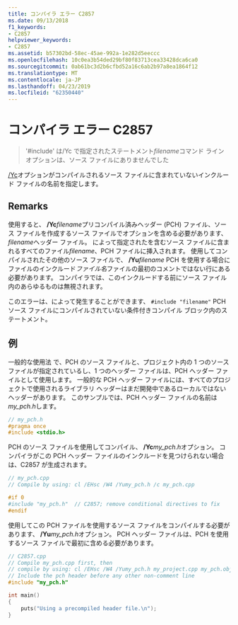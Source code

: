 ```yaml
---
title: コンパイラ エラー C2857
ms.date: 09/13/2018
f1_keywords:
- C2857
helpviewer_keywords:
- C2857
ms.assetid: b57302bd-58ec-45ae-992a-1e282d5eeccc
ms.openlocfilehash: 10c0ea3b54ded29bf80f83713cea33428dca6ca0
ms.sourcegitcommit: 0ab61bc3d2b6cfbd52a16c6ab2b97a8ea1864f12
ms.translationtype: MT
ms.contentlocale: ja-JP
ms.lasthandoff: 04/23/2019
ms.locfileid: "62350440"
---
```

# <a name="compiler-error-c2857"></a>コンパイラ エラー C2857

> '#include' は/Yc で指定されたステートメント*filename*コマンド ライン オプションは、ソース ファイルにありませんでした

[/Yc](../../build/reference/yc-create-precompiled-header-file.md)オプションがコンパイルされるソース ファイルに含まれていないインクルード ファイルの名前を指定します。

## <a name="remarks"></a>Remarks

使用すると、 **/Yc**<em>filename</em>プリコンパイル済みヘッダー (PCH) ファイル、ソース ファイルを作成するソース ファイルでオプションを含める必要があります、 *filename*ヘッダー ファイル。 によって指定されたを含むソース ファイルに含まれるすべてのファイル*filename*、PCH ファイルに挿入されます。 使用してコンパイルされたその他のソース ファイルで、 **/Yu**<em>filename</em> PCH を使用する場合にファイルのインクルード*ファイル名*ファイルの最初のコメントではない行にある必要があります。 コンパイラでは、このインクルードする前にソース ファイル内のあらゆるものは無視されます。

このエラーは、によって発生することができます、 `#include "filename"` PCH ソース ファイルにコンパイルされていない条件付きコンパイル ブロック内のステートメント。

## <a name="example"></a>例

一般的な使用法 で、PCH のソース ファイルと、プロジェクト内の 1 つのソース ファイルが指定されているし、1 つのヘッダー ファイルは、PCH ヘッダー ファイルとして使用します。 一般的な PCH ヘッダー ファイルには、すべてのプロジェクトで使用されるライブラリ ヘッダーはまだ開発中であるローカルではないヘッダーがあります。 このサンプルでは、PCH ヘッダー ファイルの名前は*my_pch.h*します。

```cpp
// my_pch.h
#pragma once
#include <stdio.h>
```

PCH のソース ファイルを使用してコンパイル、 **/Yc**<em>my_pch.h</em>オプション。 コンパイラがこの PCH ヘッダー ファイルのインクルードを見つけられない場合は、C2857 が生成されます。

```cpp
// my_pch.cpp
// Compile by using: cl /EHsc /W4 /Yumy_pch.h /c my_pch.cpp

#if 0
#include "my_pch.h"  // C2857; remove conditional directives to fix
#endif
```

使用してこの PCH ファイルを使用するソース ファイルをコンパイルする必要があります、 **/Yu**<em>my_pch.h</em>オプション。 PCH ヘッダー ファイルは、PCH を使用するソース ファイルで最初に含める必要があります。

```cpp
// C2857.cpp
// Compile my_pch.cpp first, then
// compile by using: cl /EHsc /W4 /Yumy_pch.h my_project.cpp my_pch.obj
// Include the pch header before any other non-comment line
#include "my_pch.h"

int main()
{
    puts("Using a precompiled header file.\n");
}
```